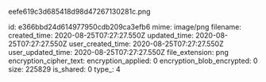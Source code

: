 eefe619c3d685418d98d47267130281c.png

id: e366bbd24d614977950cdb209ca3efb6
mime: image/png
filename: 
created_time: 2020-08-25T07:27:27.550Z
updated_time: 2020-08-25T07:27:27.550Z
user_created_time: 2020-08-25T07:27:27.550Z
user_updated_time: 2020-08-25T07:27:27.550Z
file_extension: png
encryption_cipher_text: 
encryption_applied: 0
encryption_blob_encrypted: 0
size: 225829
is_shared: 0
type_: 4